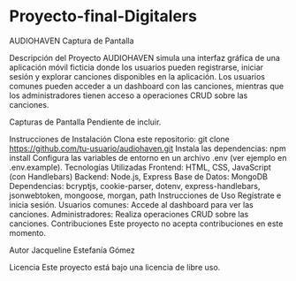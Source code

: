 # Proyecto-final-Digitalers
AUDIOHAVEN
Captura de Pantalla <!-- Reemplaza "link_a_tu_captura_de_pantalla.png" con el enlace a tu captura de pantalla, si la tienes -->

Descripción del Proyecto
AUDIOHAVEN simula una interfaz gráfica de una aplicación móvil ficticia donde los usuarios pueden registrarse, iniciar sesión y explorar canciones disponibles en la aplicación. Los usuarios comunes pueden acceder a un dashboard con las canciones, mientras que los administradores tienen acceso a operaciones CRUD sobre las canciones.

Capturas de Pantalla
Pendiente de incluir.

Instrucciones de Instalación
Clona este repositorio: git clone https://github.com/tu-usuario/audiohaven.git
Instala las dependencias: npm install
Configura las variables de entorno en un archivo .env (ver ejemplo en .env.example).
Tecnologías Utilizadas
Frontend: HTML, CSS, JavaScript (con Handlebars)
Backend: Node.js, Express
Base de Datos: MongoDB
Dependencias: bcryptjs, cookie-parser, dotenv, express-handlebars, jsonwebtoken, mongoose, morgan, path
Instrucciones de Uso
Regístrate e inicia sesión.
Usuarios comunes: Accede al dashboard para ver las canciones.
Administradores: Realiza operaciones CRUD sobre las canciones.
Contribuciones
Este proyecto no acepta contribuciones en este momento.

Autor
Jacqueline Estefanía Gómez

Licencia
Este proyecto está bajo una licencia de libre uso. <!-- Puedes especificar la licencia exacta si lo deseas -->

